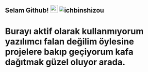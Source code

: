 
## Selam Github! <img src="https://cdn.discordapp.com/emojis/846313577795026945.png" width="25px"> <img src="https://komarev.com/ghpvc/?username=ichbinshizou&label=Ziyaretçi%20Sayısı&color=ff0000" alt="ichbinshizou" />
# Burayı aktif olarak kullanmıyorum yazılımcı falan değilim öylesine projelere bakıp geçiyorum kafa dağıtmak güzel oluyor arada.
